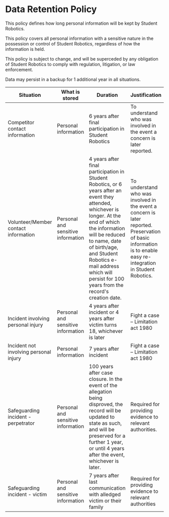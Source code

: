 # Data Retention Policy

This policy defines how long personal information will be kept by Student Robotics.

This policy covers all personal information with a sensitive nature in the possession or control of Student Robotics, regardless of how the information is held.

This policy is subject to change, and will be superceded by any obligation of Student Robotics to comply with regulation, litigation, or law enforcement.

Data may persist in a backup for 1 additional year in all situations.

| Situation                      | What is stored | Duration | Justification |
| ------------------------------ | -------------- | -------- | ------------- |
| Competitor contact information | Personal information | 6 years after final participation in Student Robotics  | To understand who was involved in the event a concern is later reported. |
| Volunteer/Member contact information | Personal and sensitive information | 4 years after final participation in Student Robotics, or 6 years after an event they attended, whichever is longer. At the end of which the information will be reduced to name, date of birth/age, and Student Robotics e-mail address which will persist for 100 years from the record's creation date. | To understand who was involved in the event a concern is later reported.<br> Preservation of basic information is to enable easy re-integration in Student Robotics. |
| Incident involving personal injury | Personal and sensitive information | 4 years after incident or 4 years after victim turns 18, whichever is later | Fight a case – Limitation act 1980 |
| Incident not involving personal injury | Personal information | 7 years after incident | Fight a case – Limitation act 1980 |
| Safeguarding incident - perpetrator | Personal and sensitive information | 100 years after case closure. In the event of the allegation being disproved, the record will be updated to state as such, and will be preserved for a further 1 year, or until 4 years after the event, whichever is later. | Required for providing evidence to relevant authorities. |
| Safeguarding incident - victim | Personal and sensitive information | 7 years after last communication with alledged victim or their family | Required for providing evidence to relevant authorities |
